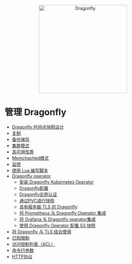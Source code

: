 <p align="center">
  <a href="https://dragonflydb.io">
    <img  src="https://raw.githubusercontent.com/dragonflydb/dragonfly/main/.github/images/logo-full.svg"
      width="284" border="0" alt="Dragonfly">
  </a>
</p>

# 管理 Dragonfly

* [Dragonfly 时间点快照设计](./Dragonfly%20Point-in-Time%20Snapshotting%20Design.md)
* [复制](./Replication.md)
* [备份保存](./Saving%20Backups.md)
* [集群模式](./Cluster%20Mode.md)
* [高可用性质](./High%20Availability.md)
* [Memchached模式](./Memcached%20Mode.md)
* [监控](./Monitoring.md)
* [使用 Lua 编写脚本](./Scripting%20with%20Lua.md)
* [Dragonfly operator](./Dragonfly%20Operator/)
    * [安装 Dragonfly Kubernetes Operator](./Dragonfly%20Operator/Install%20Dragonfly%20Kubernetes%20Operator.md)
    * [Dragonfly配置](./Dragonfly%20Operator/Dragonfly%20Configuration.md)
    * [Dragonfly实例认证](./Dragonfly%20Operator/Dragonfly%20Instance%20Authentication.md)
    * [通过PVC进行快照](./Dragonfly%20Operator/Snapshots%20through%20PVC.md)
    * [具有服务器 TLS 的 Dragonfly](./Dragonfly%20Operator/Dragonfly%20With%20Server%20TLS.md)
    * [将 Prometheus 与 Dragonfly Operator 集成](./Dragonfly%20Operator/Integrate%20Prometheus%20with%20the%20Dragonfly%20Operator.md)
    * [将 Grafana 与 Dragonfly operator集成](./Dragonfly%20Operator/Integrate%20Grafana%20with%20Dragonfly%20operator.md)
    * [使用 Dragonfly Operator 配置 S3 快照](./Dragonfly%20Operator/Configure%20Snapshots%20to%20S3%20with%20the%20Dragonfly%20Operator.md)
* [将 Dragonfly 与 TLS 结合使用](./Using%20Dragonfly%20With%20TLS.md)
* [已知限制](./Known%20Limitations.md)
* [访问控制列表（ACL）](./Access%20Control%20Lists%20(ACL).md)
* [命令行参数](./Command%20line%20arguments%20(flags).md)
* [HTTP协议](./HTTP.md)